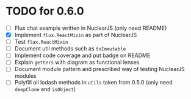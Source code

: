 # TODO for 0.6.0

- [ ] Flux chat example written in NuclearJS (only need README)
- [x] Implement `flux.ReactMixin` as part of NuclearJS
- [ ] Test `flux.ReactMixin`
- [ ] Document util methods such as `toImmutable`
- [ ] Implement code coverage and put badge on README
- [ ] Explain `getters` with diagram as functional lenses
- [ ] Document module pattern and prescribed way of testing NuclearJS modules
- [ ] Polyfill all lodash methods in `utils` taken from 0.5.0 (only need `deepClone` and `isObject`)

